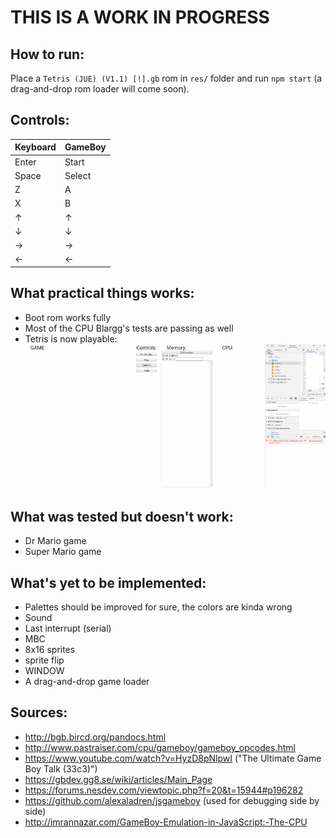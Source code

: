 # THIS IS A WORK IN PROGRESS  
  
## How to run:  
Place a `Tetris (JUE) (V1.1) [!].gb` rom in `res/` folder and run `npm start` (a drag-and-drop rom loader will come soon).
  
## Controls:
| Keyboard | GameBoy |
|----------|---------|
| Enter    | Start   |
| Space    | Select  |
| Z        | A       |
| X        | B       |
| ↑        | ↑       |
| ↓        | ↓       |
| →        | →       |
| ←        | ←       |  
  
## What practical things works:  
- Boot rom works fully
- Most of the CPU Blargg's tests are passing as well  
- Tetris is now playable:  
![Alt text](/img/tetrisrun.gif?raw=true "Tetris menu")  
  
## What was tested but doesn't work:  
- Dr Mario game
- Super Mario game  
  
## What's yet to be implemented:  
- Palettes should be improved for sure, the colors are kinda wrong
- Sound
- Last interrupt (serial)
- MBC
- 8x16 sprites
- sprite flip
- WINDOW
- A drag-and-drop game loader
  
## Sources:  
- http://bgb.bircd.org/pandocs.html  
- http://www.pastraiser.com/cpu/gameboy/gameboy_opcodes.html  
- https://www.youtube.com/watch?v=HyzD8pNlpwI ("The Ultimate Game Boy Talk (33c3)")  
- https://gbdev.gg8.se/wiki/articles/Main_Page  
- https://forums.nesdev.com/viewtopic.php?f=20&t=15944#p196282
- https://github.com/alexaladren/jsgameboy (used for debugging side by side)
- http://imrannazar.com/GameBoy-Emulation-in-JavaScript:-The-CPU
